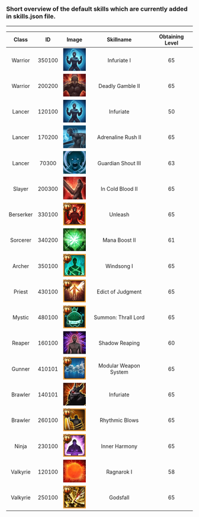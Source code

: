### Short overview of the default skills which are currently added in skills.json file.

---

 Class | ID | Image | Skillname | Obtaining Level
 :---: | :---: | :---: | :---: | :---:
Warrior | 350100 | ![Image didn't load... try refresh](/Additional-Data/Skillconfiguration/Skill-Icons/Provokerage.png?raw=true) | Infuriate I | 65
Warrior | 200200 | ![Image didn't load... try refresh](/Additional-Data/Skillconfiguration/Skill-Icons/Deadlywill.png?raw=true) | Deadly Gamble II | 65
Lancer | 120100 | ![Image didn't load... try refresh](/Additional-Data/Skillconfiguration/Skill-Icons/Provokerage.png?raw=true) | Infuriate | 50
Lancer | 170200 | ![Image didn't load... try refresh](/Additional-Data/Skillconfiguration/Skill-Icons/Fightingwill.png?raw=true) | Adrenaline Rush II | 65
Lancer | 70300 | ![Image didn't load... try refresh](/Additional-Data/Skillconfiguration/Skill-Icons/Inspiringroar.png?raw=true) | Guardian Shout III | 63
Slayer | 200300 | ![Image didn't load... try refresh](/Additional-Data/Skillconfiguration/Skill-Icons/Destructionvigor.png?raw=true) | In Cold Blood II | 65
Berserker | 330100 | ![Image didn't load... try refresh](/Additional-Data/Skillconfiguration/Skill-Icons/Unleash.png?raw=true) | Unleash | 65
Sorcerer | 340200 | ![Image didn't load... try refresh](/Additional-Data/Skillconfiguration/Skill-Icons/Strengthenmana.png?raw=true) | Mana Boost II | 61
Archer | 350100 | ![Image didn't load... try refresh](/Additional-Data/Skillconfiguration/Skill-Icons/Breeze.png?raw=true) | Windsong I | 65
Priest | 430100 | ![Image didn't load... try refresh](/Additional-Data/Skillconfiguration/Skill-Icons/Judgment.png?raw=true) | Edict of Judgment | 65
Mystic | 480100 | ![Image didn't load... try refresh](/Additional-Data/Skillconfiguration/Skill-Icons/Summonspiritking.png?raw=true) | Summon: Thrall Lord | 65
Reaper | 160100 | ![Image didn't load... try refresh](/Additional-Data/Skillconfiguration/Skill-Icons/Descentofdarkness.png?raw=true) | Shadow Reaping | 60
Gunner | 410101 | ![Image didn't load... try refresh](/Additional-Data/Skillconfiguration/Skill-Icons/Beampanel.png?raw=true) | Modular Weapon System | 65
Brawler | 140101 | ![Image didn't load... try refresh](/Additional-Data/Skillconfiguration/Skill-Icons/Enrage.png?raw=true) | Infuriate | 65
Brawler | 260100 | ![Image didn't load... try refresh](/Additional-Data/Skillconfiguration/Skill-Icons/Dampseyroll.png?raw=true) | Rhythmic Blows | 65
Ninja | 230100 | ![Image didn't load... try refresh](/Additional-Data/Skillconfiguration/Skill-Icons/Taoist.png?raw=true) | Inner Harmony | 65
Valkyrie | 120100 | ![Image didn't load... try refresh](/Additional-Data/Skillconfiguration/Skill-Icons/Redmoon.png?raw=true) | Ragnarok I | 58
Valkyrie | 250100 | ![Image didn't load... try refresh](/Additional-Data/Skillconfiguration/Skill-Icons/Warbegin.png?raw=true) | Godsfall | 65